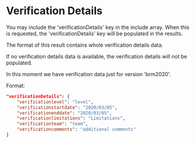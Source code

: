 # Verification Details


You may include the 'verificationDetails' key in the include array. When this is requested, the 'verificationDetails' key will be populated in the results. 

The format of this result contains whole verification details data. 

If no verification details data is available, the verification details will not be populated.

In this moment we have verification data just for version 'brm2020'.

Format:

```json
"verificationDetails": {
    "verificationlevel": "level",
    "verificationstartdate": "2020/03/05",
    "verificationenddate": "2020/03/05",
    "verificationlimitations": "Limitations",
    "verificationteam": "team",
    "verificationcomments": "additional comments"
}
```